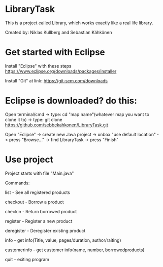# LibraryTask
This is a project called Library, which works exactly like a real life library.

Created by: Niklas Kullberg and Sebastian Kähkönen

# Get started with Eclipse
Install "Eclipse" with these steps https://www.eclipse.org/downloads/packages/installer

Install "Git" at link: https://git-scm.com/downloads

# Eclipse is downloaded? do this:
Open terminal/cmd -> type: cd "map name"(whatever map you want to clone it to) -> type: git clone https://github.com/sebbekahkonen/LibraryTask.git

Open "Eclipse" -> create new Java project -> unbox "use default location" -> press "Browse..." -> find LibraryTask -> press "Finish"

# Use project
Project starts with file "Main.java"

Commands: 

list - See all registered products

checkout - Borrow a product

checkin - Return borrowed product

register - Register a new product

deregister - Deregister existing product

info - get info(Title, value, pages/duration, author/raiting)

customerinfo - get customer info(name, number, borrowedproducts)

quit - exiting program
